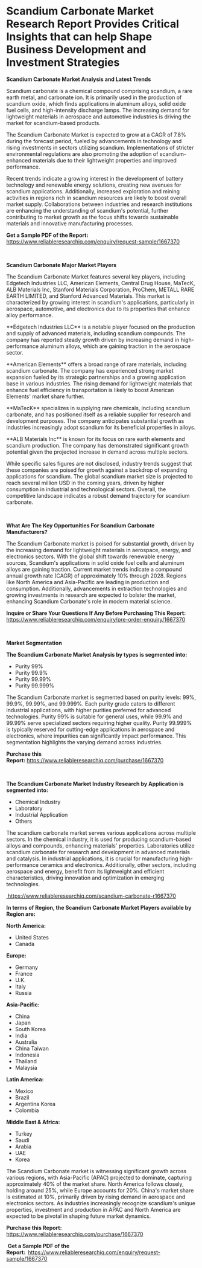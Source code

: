 <p><h1>Scandium Carbonate Market Research Report Provides Critical Insights that can help Shape Business Development and Investment Strategies</h1></p><p><strong>Scandium Carbonate Market Analysis and Latest Trends</strong></p>
<p><p>Scandium carbonate is a chemical compound comprising scandium, a rare earth metal, and carbonate ion. It is primarily used in the production of scandium oxide, which finds applications in aluminum alloys, solid oxide fuel cells, and high-intensity discharge lamps. The increasing demand for lightweight materials in aerospace and automotive industries is driving the market for scandium-based products.</p><p>The Scandium Carbonate Market is expected to grow at a CAGR of 7.8% during the forecast period, fueled by advancements in technology and rising investments in sectors utilizing scandium. Implementations of stricter environmental regulations are also promoting the adoption of scandium-enhanced materials due to their lightweight properties and improved performance. </p><p>Recent trends indicate a growing interest in the development of battery technology and renewable energy solutions, creating new avenues for scandium applications. Additionally, increased exploration and mining activities in regions rich in scandium resources are likely to boost overall market supply. Collaborations between industries and research institutions are enhancing the understanding of scandium's potential, further contributing to market growth as the focus shifts towards sustainable materials and innovative manufacturing processes.</p></p>
<p><strong>Get a Sample PDF of the Report:&nbsp;</strong> <a href="https://www.reliableresearchiq.com/enquiry/request-sample/1667370?utm_campaign=3511&utm_medium=2&utm_source=Github&utm_content=ia&utm_term=18042025&utm_id=scandium-carbonate">https://www.reliableresearchiq.com/enquiry/request-sample/1667370</a></p>
<p>&nbsp;</p>
<p><strong>Scandium Carbonate Major Market Players</strong></p>
<p><p>The Scandium Carbonate Market features several key players, including Edgetech Industries LLC, American Elements, Central Drug House, MaTecK, ALB Materials Inc, Stanford Materials Corporation, ProChem, METALL RARE EARTH LIMITED, and Stanford Advanced Materials. This market is characterized by growing interest in scandium's applications, particularly in aerospace, automotive, and electronics due to its properties that enhance alloy performance.</p><p>**Edgetech Industries LLC** is a notable player focused on the production and supply of advanced materials, including scandium compounds. The company has reported steady growth driven by increasing demand in high-performance aluminum alloys, which are gaining traction in the aerospace sector.</p><p>**American Elements** offers a broad range of rare materials, including scandium carbonate. The company has experienced strong market expansion fueled by its strategic partnerships and a growing application base in various industries. The rising demand for lightweight materials that enhance fuel efficiency in transportation is likely to boost American Elements' market share further.</p><p>**MaTecK** specializes in supplying rare chemicals, including scandium carbonate, and has positioned itself as a reliable supplier for research and development purposes. The company anticipates substantial growth as industries increasingly adopt scandium for its beneficial properties in alloys.</p><p>**ALB Materials Inc** is known for its focus on rare earth elements and scandium production. The company has demonstrated significant growth potential given the projected increase in demand across multiple sectors.</p><p>While specific sales figures are not disclosed, industry trends suggest that these companies are poised for growth against a backdrop of expanding applications for scandium. The global scandium market size is projected to reach several million USD in the coming years, driven by higher consumption in industrial and technological sectors. Overall, the competitive landscape indicates a robust demand trajectory for scandium carbonate.</p></p>
<p>&nbsp;</p>
<p><strong>What Are The Key Opportunities For Scandium Carbonate Manufacturers?</strong></p>
<p><p>The Scandium Carbonate market is poised for substantial growth, driven by the increasing demand for lightweight materials in aerospace, energy, and electronics sectors. With the global shift towards renewable energy sources, Scandium's applications in solid oxide fuel cells and aluminum alloys are gaining traction. Current market trends indicate a compound annual growth rate (CAGR) of approximately 10% through 2028. Regions like North America and Asia-Pacific are leading in production and consumption. Additionally, advancements in extraction technologies and growing investments in research are expected to bolster the market, enhancing Scandium Carbonate's role in modern material science.</p></p>
<p><strong>Inquire or Share Your Questions If Any Before Purchasing This Report:</strong> <a href="https://www.reliableresearchiq.com/enquiry/pre-order-enquiry/1667370?utm_campaign=3511&utm_medium=2&utm_source=Github&utm_content=ia&utm_term=18042025&utm_id=scandium-carbonate">https://www.reliableresearchiq.com/enquiry/pre-order-enquiry/1667370</a></p>
<p>&nbsp;</p>
<p><strong>Market Segmentation</strong></p>
<p><strong>The Scandium Carbonate Market Analysis by types is segmented into:</strong></p>
<p><ul><li>Purity 99%</li><li>Purity 99.9%</li><li>Purity 99.99%</li><li>Purity 99.999%</li></ul></p>
<p><p>The Scandium Carbonate market is segmented based on purity levels: 99%, 99.9%, 99.99%, and 99.999%. Each purity grade caters to different industrial applications, with higher purities preferred for advanced technologies. Purity 99% is suitable for general uses, while 99.9% and 99.99% serve specialized sectors requiring higher quality. Purity 99.999% is typically reserved for cutting-edge applications in aerospace and electronics, where impurities can significantly impact performance. This segmentation highlights the varying demand across industries.</p></p>
<p><strong>Purchase this Report:&nbsp;</strong><a href="https://www.reliableresearchiq.com/purchase/1667370?utm_campaign=3511&utm_medium=2&utm_source=Github&utm_content=ia&utm_term=18042025&utm_id=scandium-carbonate">https://www.reliableresearchiq.com/purchase/1667370</a></p>
<p>&nbsp;</p>
<p><strong>The Scandium Carbonate Market Industry Research by Application is segmented into:</strong></p>
<p><ul><li>Chemical Industry</li><li>Laboratory</li><li>Industrial Application</li><li>Others</li></ul></p>
<p><p>The scandium carbonate market serves various applications across multiple sectors. In the chemical industry, it is used for producing scandium-based alloys and compounds, enhancing materials' properties. Laboratories utilize scandium carbonate for research and development in advanced materials and catalysis. In industrial applications, it is crucial for manufacturing high-performance ceramics and electronics. Additionally, other sectors, including aerospace and energy, benefit from its lightweight and efficient characteristics, driving innovation and optimization in emerging technologies.</p></p>
<p><a href="https://www.reliableresearchiq.com/scandium-carbonate-r1667370?utm_campaign=3511&utm_medium=2&utm_source=Github&utm_content=ia&utm_term=18042025&utm_id=scandium-carbonate">&nbsp;https://www.reliableresearchiq.com/scandium-carbonate-r1667370</a></p>
<p><strong>In terms of Region, the Scandium Carbonate Market Players available by Region are:</strong></p>
<p>
    <p> <strong> North America: </strong>
        <ul>
            <li>United States</li>
            <li>Canada</li>
        </ul>
        </p> 
    <p> <strong> Europe: </strong>
        <ul>
            <li>Germany</li>
            <li>France</li>
            <li>U.K.</li>
            <li>Italy</li>
            <li>Russia</li>
        </ul>
        </p> 
    <p> <strong> Asia-Pacific: </strong>
        <ul>
            <li>China</li>
            <li>Japan</li>
            <li>South Korea</li>
            <li>India</li>
            <li>Australia</li>
            <li>China Taiwan</li>
            <li>Indonesia</li>
            <li>Thailand</li>
            <li>Malaysia</li>
        </ul>
        </p> 
    <p> <strong> Latin America: </strong>
        <ul>
            <li>Mexico</li>
            <li>Brazil</li>
            <li>Argentina Korea</li>
            <li>Colombia</li>
        </ul>
        </p> 
    <p> <strong> Middle East & Africa: </strong>
        <ul>
            <li>Turkey</li>
            <li>Saudi</li>
            <li>Arabia</li>
            <li>UAE</li>
            <li>Korea</li>
        </ul>
    </p>
    </p>
<p><p>The Scandium Carbonate market is witnessing significant growth across various regions, with Asia-Pacific (APAC) projected to dominate, capturing approximately 40% of the market share. North America follows closely, holding around 25%, while Europe accounts for 20%. China's market share is estimated at 10%, primarily driven by rising demand in aerospace and electronics sectors. As industries increasingly recognize scandium's unique properties, investment and production in APAC and North America are expected to be pivotal in shaping future market dynamics.</p></p>
<p><strong>Purchase this Report: </strong><a href="https://www.reliableresearchiq.com/purchase/1667370?utm_campaign=3511&utm_medium=2&utm_source=Github&utm_content=ia&utm_term=18042025&utm_id=scandium-carbonate">https://www.reliableresearchiq.com/purchase/1667370</a></p>
<p>&nbsp;<strong>Get a Sample PDF of the Report:&nbsp;&nbsp;</strong><a href="https://www.reliableresearchiq.com/enquiry/request-sample/1667370?utm_campaign=3511&utm_medium=2&utm_source=Github&utm_content=ia&utm_term=18042025&utm_id=scandium-carbonate">https://www.reliableresearchiq.com/enquiry/request-sample/1667370</a></p>
<p><strong></strong></p>
<p><p></p><p></p><p></p></p>